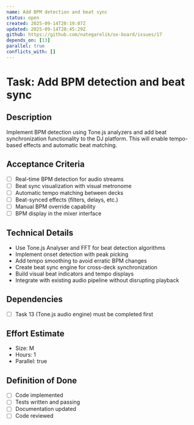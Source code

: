 ```yaml
---
name: Add BPM detection and beat sync
status: open
created: 2025-09-14T20:19:07Z
updated: 2025-09-14T20:45:29Z
github: https://github.com/nategarelik/ox-board/issues/17
depends_on: [13]
parallel: true
conflicts_with: []
---
```


# Task: Add BPM detection and beat sync

## Description
Implement BPM detection using Tone.js analyzers and add beat synchronization functionality to the DJ platform. This will enable tempo-based effects and automatic beat matching.

## Acceptance Criteria
- [ ] Real-time BPM detection for audio streams
- [ ] Beat sync visualization with visual metronome
- [ ] Automatic tempo matching between decks
- [ ] Beat-synced effects (filters, delays, etc.)
- [ ] Manual BPM override capability
- [ ] BPM display in the mixer interface

## Technical Details
- Use Tone.js Analyser and FFT for beat detection algorithms
- Implement onset detection with peak picking
- Add tempo smoothing to avoid erratic BPM changes
- Create beat sync engine for cross-deck synchronization
- Build visual beat indicators and tempo displays
- Integrate with existing audio pipeline without disrupting playback

## Dependencies
- [ ] Task 13 (Tone.js audio engine) must be completed first

## Effort Estimate
- Size: M
- Hours: 1
- Parallel: true

## Definition of Done
- [ ] Code implemented
- [ ] Tests written and passing
- [ ] Documentation updated
- [ ] Code reviewed
